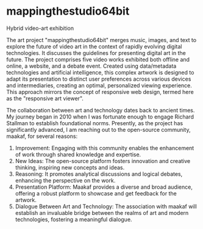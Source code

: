 # mappingthestudio64bit
 Hybrid video-art exhibition
 
 The art project "mappingthestudio64bit" merges music, images, and text to explore the future of video art in the context of rapidly evolving digital technologies. It discusses the guidelines for presenting digital art in the future. The project comprises five video works exhibited both offline and online, a website, and a debate event. Created using data/metadata technologies and artificial intelligence, this complex artwork is designed to adapt its presentation to distinct user preferences across various devices and intermediaries, creating an optimal, personalized viewing experience. This approach mirrors the concept of responsive web design, termed here as the "responsive art viewer".

The collaboration between art and technology dates back to ancient times. My journey began in 2010 when I was fortunate enough to engage Richard Stallman to establish foundational norms. Presently, as the project has significantly advanced, I am reaching out to the open-source community, maakaf, for several reasons:

1. Improvement: Engaging with this community enables the enhancement of work through shared knowledge and expertise.
2. New Ideas: The open-source platform fosters innovation and creative thinking, inspiring new concepts and ideas.
3. Reasoning: It promotes analytical discussions and logical debates, enhancing the perspective on the work.
4. Presentation Platform: Maakaf provides a diverse and broad audience, offering a robust platform to showcase and get feedback for the artwork.
5. Dialogue Between Art and Technology: The association with maakaf will establish an invaluable bridge between the realms of art and modern technologies, fostering a meaningful dialogue.


